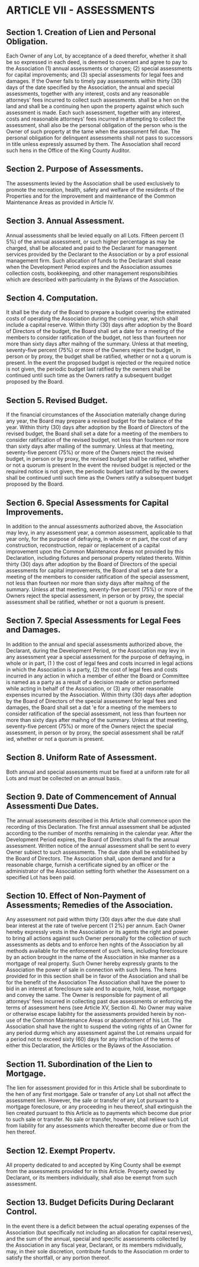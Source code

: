 # ARTICLE VII - ASSESSMENTS

## Section 1. Creation of Lien and Personal Obligation.

Each Owner of any Lot,
by acceptance of a deed therefor, whether it shall be so expressed in each deed, is deemed
to covenant and agree to pay to the Association (1) annual assessments or charges; (2)
special assessments for capital improvements; and (3) special assessments for legal fees
and damages. If the Owner fails to timely pay assessments within thirty (30) days of the
date specified by the Association, the annual and special assessments, together with any
interest, costs and any reasonable attorneys' fees incurred to collect such assessments.
shall be a hen on the land and shall be a continuing hen upon the property against which
such assessment is made. Each such assessment, together with any interest, costs and
reasonable attorneys' fees incurred in attempting to collect the assessment, shall also be the
personal obligation of the person who is the Owner of such property at the tame when the
assessment fell due. The personal obligation for delinquent assessments shall not pass to
successors in title unless expressly assumed by them. The Association shall record such
hens in the Office of the King County Auditor.

## Section 2. Purpose of Assessments.

The assessments levied by the
Association shall be used exclusively to promote the recreation, health, safety and welfare of
the residents of the Properties and for the improvement and maintenance of the Common
Maintenance Areas as provided in Article IV.

## Section 3. Annual Assessment.

Annual assessments shall be levied equally on
all Lots. Fifteen percent (1 5%) of the annual assessment, or such higher percentage as may
be charged, shall be allocated and paid to the Declarant for management services provided
by the Declarant to the Association or by a prof essional management firm. Such allocation
of funds to the Declarant shall cease when the Development Period expires and the
Association assumes collection costs, bookkeeping, and other management responsibihties
which are described with particulanty in the Bylaws of the Association.

## Section 4. Computation.

It shall be the duty of the Board to prepare a budget
covering the estimated costs of operating the Association during the coming year, which
shall include a capital reserve. Within thirty (30) days after adoption by the Board of
Directors of the budget, the Board shall set a date for a meeting of the members to consider
ratification of the budget, not less than fourteen nor more than sixty days after maihng of the
summary. Unless at that meeting, seventy-five percent (75%) or more of the Owners reject
the budget, in person or by proxy, the budget shall be ratified, whether or not a q uorum is
present. In the event the proposed budget is rejected or the required notice is not given, the
periodic budget last ratified by the owners shall be continued until such time as the Owners
ratify a subsequent budget proposed by the Board.

## Section 5. Revised Budget.

If the financial circumstances of the Association
materially change during any year, the Board may prepare a revised budget for the balance
of the year. Within thirty (30) days after adoption by the Board of Directors of the revised
budget, the Board shall set a date for a meeting of the members to consider ratification of
the revised budget, not less than fourteen nor more than sixty days after mailing of the
summary. Unless at that meeting, seventy-five percent (75%) or more of the Owners reject
the revised budget, in person or by proxy, the revised budget shall be ratified, whether or not
a quorum is present In the event the revised budget is rejected or the required notice is not
given, the periodic budget last ratified by the owners shall be continued until such time as the
Owners ratify a subsequent budget proposed by the Board.

## Section 6. Special Assessments for Capital Improvements.

In addition to the
annual assessments authorized above, the Association may levy, in any assessment year, a
common assessment, applicable to that year only, for the purpose of defraying, in whole or
m part, the cost of any construction, reconstruction, repair or replacement of a capital
improvement upon the Common Maintenance Areas not provided by this Declaration,
including fixtures and personal property related thereto. Within thirty (30) days after
adoption by the Board of Directors of the special assessments for capital improvements, the
Board shall set a date for a meeting of the members to consider ratification of the special
assessment, not less than fourteen nor more than sixty days after maihng of the summary.
Unless at that meeting, seventy-five percent (75%) or more of the Owners reject the special
assessment, in person or by proxy, the special assessment shall be ratified, whether or not a
quorum is present.

## Section 7. Special Assessments for Legal Fees and Damages.

In addition to
the annual and special assessments authorized above, the Declarant, during the
Development Period, or the Association may levy in any assessment year a special
assessment for the purpose of defraying, in whole or in part, (1 ) the cost of legal fees and
costs incurred in legal actions in which the Association is a party, (2) the cost of legal fees
and costs incurred in any action in which a member of either the Board or Committee is
named as a party as a result of a decision made or action performed while acting in behalf of
the Association, or (3) any other reasonable expenses incurred by the Association. Within
thirty (30) days after adoption by the Board of Directors of the special assessment for legal
fees and damages, the Board shall set a dat
'e for a meeting of the members to consider
ratification of the special assessment, not less than fourteen nor more than sixty days after
maihng of the summary. Unless at that meeting, seventy-five percent (75%) or more of the
Owners reject the special assessment, in person or by proxy, the special assessment shall
be ratJf ied, whether or not a quorum is present.

## Section 8. Uniform Rate of Assessment.

Both annual and special assessments
must be fixed at a uniform rate for all Lots and must be collected on an annual basis.

## Section 9. Date of Commencement of Annual Assessmenti Due Dates.

The
annual assessments described in this Article shall commence upon the recording of this
Declaration. The first annual assessment shall be adjusted according to the number of
months remaining in the calendar year. After the Development Period expires, the Board of
Directors shall fix the annual assessment. Written notice of the annual assessment shall be
sent to every Owner subiect to such assessments. The due date shall be established by the
Board of Directors. The Association shall, upon demand and for a reasonable charge,
furnish a certificate signed by an officer or the administrator of the Association setting forth
whether the Assessment on a specified Lot has been paid.

## Section 10. Effect of Non-Payment of Assessments; Remedies of the Association.

Any assessment not paid withm thirty (30) days after the due date shall bear
interest at the rate of twelve percent (1 2%) per annum. Each Owner hereby expressly vests
in the Association or its agents the right and power to bring all actions against such Owner
personally for the collection of such assessments as debts and to enforce hen nghts of the
Association by all methods available for the enforcement of such liens, including foreclosure
by an action brought in the name of the Association in hke manner as a mortgage of real
property. Such Owner hereby expressly grants to the Association the power of sale in
connection with such liens. The hens provided for in this section shall be in favor of the
Association and shall be for the benefit of the Association The Association shall have the
power to bid in an interest at foreclosure sale and to acquire, hold, lease, mortgage and
convey the same. The Owner is responsible for payment of all attorneys' fees incurred in
collecting past due assessments or enforcing the terms of assessment hens (see Article XV,
Section 4). No Owner may waive or otherwise escape liabihty for the assessments provided
herein by non-use of the Common Maintenance Areas or abandonment of his Lot.
The Association shall have the right to suspend the voting rights of an Owner for any period
durmg which any assessment against the Lot remains unpaid for a period not to exceed sixty
(60) days for any infraction of the terms of either this Declaration, the Articles or the Bylaws
of the Association.

## Section 11. Subordination of the Lien to Mortgage.

The lien for assessment
provided for in this Article shall be subordinate to the hen of any first mortgage. Sale or
transfer of any Lot shall not affect the assessment lien. However, the sale or transfer of any
Lot pursuant to a mortgage foreclosure, or any proceeding in heu thereof, shall extinguish
the lien created pursuant to this Article as to payments which become due prior to such sale
or transfer. No sale or transfer, however, shall relieve such Lot from liability for any
assessments which thereafter become due or from the hen thereof.

## Section 12. Exempt Propertv.

All property dedicated to and accepted by King
County shall be exempt from the assessments provided for in this Article. Property owned
by Declarant, or its members individually, shall also be exempt from such assessment.

## Section 13. Budget Deficits During Declarant Control.

In the event there is a
deficit between the actual operating expenses of the Association (but speclfically not
including an allocation for capital reserves), and the sum of the annual, special and specific
assessments collected by the Association in any fiscal year, Declarant, or its members
mdividually, may, in their sole discretion, contribute funds to the Association rn order to
satisfy the shortfall, or any portion thereof.
